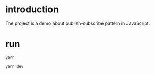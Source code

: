 # introduction

The project is a demo about publish-subscribe pattern in JavaScript.

# run

```bash
yarn

yarn dev
```
